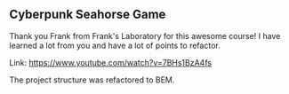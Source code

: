 ## Cyberpunk Seahorse Game

Thank you Frank from Frank's Laboratory for this awesome course! I have learned a lot from you and have a lot of points to refactor.

Link: https://www.youtube.com/watch?v=7BHs1BzA4fs

The project structure was refactored to BEM.

